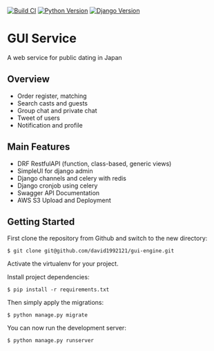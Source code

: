 [![Build CI](https://github.com/david1992121/gui-engine/actions/workflows/config.yml/badge.svg)](https://github.com/david1992121/gui-engine/actions/workflows/config.yml)
[![Python Version](https://img.shields.io/badge/Python-v3.9.0-blue)](https://www.python.org)
[![Django Version](https://img.shields.io/badge/Django-v3.2.13-blue)](https://www.djangoproject.com)

# GUI Service
A web service for public dating in Japan

## Overview

- Order register, matching
- Search casts and guests
- Group chat and private chat
- Tweet of users
- Notification and profile

## Main Features

- DRF RestfulAPI (function, class-based, generic views) 
- SimpleUI for django admin
- Django channels and celery with redis
- Django cronjob using celery
- Swagger API Documentation
- AWS S3 Upload and Deployment

## Getting Started

First clone the repository from Github and switch to the new directory:

    $ git clone git@github.com/david1992121/gui-engine.git
    
Activate the virtualenv for your project.
    
Install project dependencies:

    $ pip install -r requirements.txt
    
    
Then simply apply the migrations:

    $ python manage.py migrate
    

You can now run the development server:

    $ python manage.py runserver